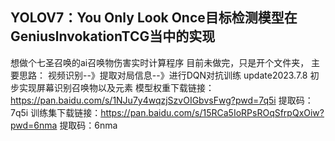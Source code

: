 ## YOLOV7：You Only Look Once目标检测模型在GeniuslnvokationTCG当中的实现
想做个七圣召唤的ai召唤物伤害实时计算程序
目前未做完，只是开个文件夹，
主要思路：
视频识别--》提取对局信息--》进行DQN对抗训练
update2023.7.8  初步实现屏幕识别召唤物以及元素
模型权重下载链接：https://pan.baidu.com/s/1NJu7y4wqzjSzvOIGbvsFwg?pwd=7q5i 
提取码：7q5i
训练集下载链接：https://pan.baidu.com/s/15RCa5IoRPsROqSfrpQxOiw?pwd=6nma
提取码：6nma

